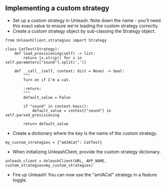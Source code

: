 ## Implementing a custom strategy

* Set up a custom strategy in Unleash.  Note down the name - you'll need this exact value to ensure we're loading the custom strategy correctly.
* Create a custom strategy object by sub-classing the Strategy object. 

```
from UnleashClient.strategies import Strategy

class CatTest(Strategy):
    def load_provisioning(self) -> list:
        return [x.strip() for x in self.parameters["sound"].split(',')]

    def __call__(self, context: dict = None) -> bool:
        """
        Turn on if I'm a cat.

        :return:
        """
        default_value = False

        if "sound" in context.keys():
            default_value = context["sound"] in self.parsed_provisioning

        return default_value
```

* Create a dictionary where the key is the name of the custom strategy.

```
my_custom_strategies = {"amIACat": CatTest}
```

* When initializing UnleashClient, provide the custom strategy dictionary.

```
unleash_client = UnleashClient(URL, APP_NAME, custom_strategies=my_custom_strategies)
```

* Fire up Unleash! You can now use the "amIACat" strategy in a feature toggle.
